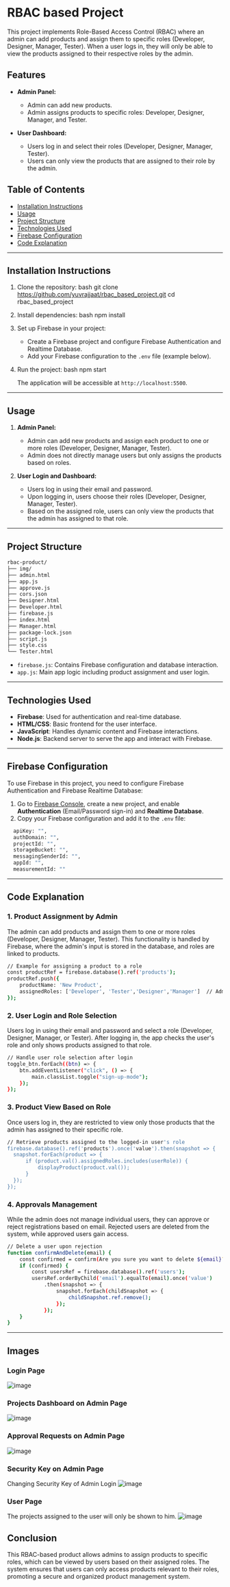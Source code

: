# RBAC based Project 

This project implements Role-Based Access Control (RBAC) where an admin can add products and assign them to specific roles (Developer, Designer, Manager, Tester). When a user logs in, they will only be able to view the products assigned to their respective roles by the admin.

## Features

- **Admin Panel:**
  - Admin can add new products.
  - Admin assigns products to specific roles: Developer, Designer, Manager, and Tester.
  
- **User Dashboard:**
  - Users log in and select their roles (Developer, Designer, Manager, Tester).
  - Users can only view the products that are assigned to their role by the admin.

## Table of Contents

- [Installation Instructions](#installation-instructions)
- [Usage](#usage)
- [Project Structure](#project-structure)
- [Technologies Used](#technologies-used)
- [Firebase Configuration](#firebase-configuration)
- [Code Explanation](#code-explanation)

---

## Installation Instructions

1. Clone the repository:
    bash
    git clone https://github.com/yuvrajjaat/rbac_based_project.git
    cd rbac_based_project
    

2. Install dependencies:
    bash
    npm install
    

3. Set up Firebase in your project:
    - Create a Firebase project and configure Firebase Authentication and Realtime Database.
    - Add your Firebase configuration to the `.env` file (example below).

4. Run the project:
    bash
    npm start
    

    The application will be accessible at `http://localhost:5500`.

---

## Usage

1. **Admin Panel:**
   - Admin can add new products and assign each product to one or more roles (Developer, Designer, Manager, Tester).
   - Admin does not directly manage users but only assigns the products based on roles.

2. **User Login and Dashboard:**
   - Users log in using their email and password.
   - Upon logging in, users choose their roles (Developer, Designer, Manager, Tester).
   - Based on the assigned role, users can only view the products that the admin has assigned to that role.

---

## Project Structure

```sh
rbac-product/
├── img/
├── admin.html
├── app.js
├── approve.js
├── cors.json
├── Designer.html
├── Developer.html
├── firebase.js
├── index.html
├── Manager.html
├── package-lock.json
├── script.js
├── style.css
└── Tester.html

```

- `firebase.js`: Contains Firebase configuration and database interaction.
- `app.js`: Main app logic including product assignment and user login.

---

## Technologies Used

- **Firebase**: Used for authentication and real-time database.
- **HTML/CSS**: Basic frontend for the user interface.
- **JavaScript**: Handles dynamic content and Firebase interactions.
- **Node.js**: Backend server to serve the app and interact with Firebase.

---

## Firebase Configuration

To use Firebase in this project, you need to configure Firebase Authentication and Firebase Realtime Database:

1. Go to [Firebase Console](https://console.firebase.google.com/), create a new project, and enable **Authentication** (Email/Password sign-in) and **Realtime Database**.
2. Copy your Firebase configuration and add it to the `.env` file:

    
```sh
  apiKey: "",
  authDomain: "",
  projectId: "",
  storageBucket: "",
  messagingSenderId: "",
  appId: "",
  measurementId: ""  
```

---

## Code Explanation

### 1. **Product Assignment by Admin**

The admin can add products and assign them to one or more roles (Developer, Designer, Manager, Tester). This functionality is handled by Firebase, where the admin's input is stored in the database, and roles are linked to products.

```sh
// Example for assigning a product to a role
const productRef = firebase.database().ref('products');
productRef.push({
    productName: 'New Product',
    assignedRoles: ['Developer', 'Tester','Designer','Manager']  // Admin assigns roles here
});
```

### 2. **User Login and Role Selection**

Users log in using their email and password and select a role (Developer, Designer, Manager, or Tester). After logging in, the app checks the user's role and only shows products assigned to that role.


```sh
// Handle user role selection after login
toggle_btn.forEach((btn) => {
    btn.addEventListener("click", () => {
        main.classList.toggle("sign-up-mode");
    });
});
```

### 3. **Product View Based on Role**

Once users log in, they are restricted to view only those products that the admin has assigned to their specific role.


  ```sh
// Retrieve products assigned to the logged-in user's role
firebase.database().ref('products').once('value').then(snapshot => {
    snapshot.forEach(product => {
        if (product.val().assignedRoles.includes(userRole)) {
            displayProduct(product.val());
        }
    });
});
```

### 4. **Approvals Management**

While the admin does not manage individual users, they can approve or reject registrations based on email. Rejected users are deleted from the system, while approved users gain access.


```sh
// Delete a user upon rejection
function confirmAndDelete(email) {
    const confirmed = confirm(Are you sure you want to delete ${email}?);
    if (confirmed) {
        const usersRef = firebase.database().ref('users');
        usersRef.orderByChild('email').equalTo(email).once('value')
            .then(snapshot => {
                snapshot.forEach(childSnapshot => {
                    childSnapshot.ref.remove();
                });
            });
    }
}
```

---
## Images
### **Login Page**

![image](https://github.com/user-attachments/assets/11c8a4ab-57b8-4c55-aeef-58df7c23dbd6)

### **Projects Dashboard on Admin Page**
![image](https://github.com/user-attachments/assets/4c67c401-1640-4e80-bc52-c059bcaf0b83)


### **Approval Requests on Admin Page**
![image](https://github.com/user-attachments/assets/b757ea93-9aed-4c26-87a6-1183de4f17cb)

### **Security Key on Admin Page**
Changing Security Key of Admin Login
![image](https://github.com/user-attachments/assets/53c70a18-c393-422f-899e-d78a76defbab)

### **User Page**
The projects assigned to the user will only be shown to him.
![image](https://github.com/user-attachments/assets/3a57288b-ef3f-4d53-b76e-3fe77b951623)



## Conclusion

This RBAC-based product allows admins to assign products to specific roles, which can be viewed by users based on their assigned roles. The system ensures that users can only access products relevant to their roles, promoting a secure and organized product management system.

